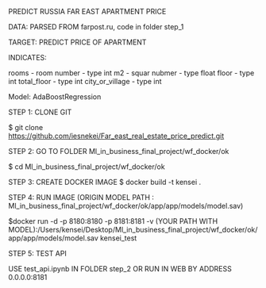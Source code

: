 PREDICT RUSSIA FAR EAST APARTMENT PRICE

DATA: PARSED FROM farpost.ru, code in folder step_1

TARGET: PREDICT PRICE OF APARTMENT

INDICATES:

rooms - room number - type int m2 - squar nubmer - type float floor - type int total_floor - type int city_or_village - type int

Model: AdaBoostRegression

STEP 1: CLONE GIT

$ git clone https://github.com/iesnekei/Far_east_real_estate_price_predict.git

STEP 2: GO TO FOLDER Ml_in_business_final_project/wf_docker/ok

$ cd Ml_in_business_final_project/wf_docker/ok

STEP 3: CREATE DOCKER IMAGE $ docker build -t kensei .

STEP 4: RUN IMAGE (ORIGIN MODEL PATH : Ml_in_business_final_project/wf_docker/ok/app/app/models/model.sav)

$docker run -d -p 8180:8180 -p 8181:8181 -v (YOUR PATH WITH MODEL):/Users/kensei/Desktop/Ml_in_business_final_project/wf_docker/ok/app/app/models/model.sav kensei_test

STEP 5: TEST API

USE test_api.ipynb IN FOLDER step_2 OR RUN IN WEB BY ADDRESS 0.0.0.0:8181
